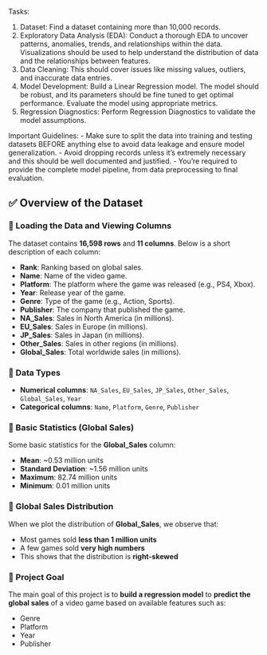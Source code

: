 Tasks: 
1. Dataset: 
Find a dataset containing more than 10,000 records. 
2. Exploratory Data Analysis (EDA): 
Conduct a thorough EDA to uncover patterns, anomalies, trends, and relationships within the 
data. Visualizations should be used to help understand the distribution of data and the 
relationships between features. 
3. Data Cleaning: 
This should cover issues like missing values, outliers, and inaccurate data entries. 
4. Model Development: 
Build a Linear Regression model. The model should be robust, and its parameters should be fine
tuned to get optimal performance. Evaluate the model using appropriate metrics. 
5. Regression Diagnostics: 
 Perform Regression Diagnostics to validate the model assumptions. 
 
Important Guidelines: - Make sure to split the data into training and testing datasets BEFORE anything else to avoid data 
leakage and ensure model generalization. - Avoid dropping records unless it’s extremely necessary and this should be well documented and 
justified. - You’re required to provide the complete model pipeline, from data preprocessing to final 
evaluation. 






## ✅ Overview of the Dataset

### 🔹 Loading the Data and Viewing Columns

The dataset contains **16,598 rows** and **11 columns**. Below is a short description of each column:

* **Rank**: Ranking based on global sales.
* **Name**: Name of the video game.
* **Platform**: The platform where the game was released (e.g., PS4, Xbox).
* **Year**: Release year of the game.
* **Genre**: Type of the game (e.g., Action, Sports).
* **Publisher**: The company that published the game.
* **NA\_Sales**: Sales in North America (in millions).
* **EU\_Sales**: Sales in Europe (in millions).
* **JP\_Sales**: Sales in Japan (in millions).
* **Other\_Sales**: Sales in other regions (in millions).
* **Global\_Sales**: Total worldwide sales (in millions).



### 🔹 Data Types

* **Numerical columns**: `NA_Sales`, `EU_Sales`, `JP_Sales`, `Other_Sales`, `Global_Sales`, `Year`
* **Categorical columns**: `Name`, `Platform`, `Genre`, `Publisher`



### 🔹 Basic Statistics (Global Sales)

Some basic statistics for the **Global\_Sales** column:

* **Mean**: \~0.53 million units
* **Standard Deviation**: \~1.56 million units
* **Maximum**: 82.74 million units
* **Minimum**: 0.01 million units



### 🔹 Global Sales Distribution

When we plot the distribution of **Global\_Sales**, we observe that:

* Most games sold **less than 1 million units**
* A few games sold **very high numbers**
* This shows that the distribution is **right-skewed**



### 🎯 Project Goal

The main goal of this project is to **build a regression model** to **predict the global sales** of a video game based on available features such as:

* Genre
* Platform
* Year
* Publisher
